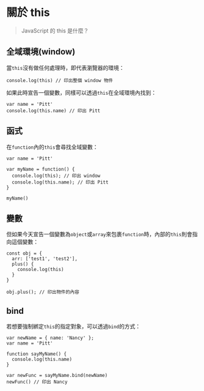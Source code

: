 # 關於 this

> JavaScript 的 this 是什麼？

## 全域環境(window)
當`this`沒有做任何處理時，即代表瀏覽器的環境：

```
console.log(this) // 印出整個 window 物件
```
如果此時宣告一個變數，同樣可以透過`this`在全域環境內找到：

```
var name = 'Pitt'
console.log(this.name) // 印出 Pitt
```

## 函式
在`function`內的`this`會尋找全域變數：

```
var name = 'Pitt'

var myName = function() {
  console.log(this); // 印出 window
  console.log(this.name); // 印出 Pitt
}

myName()
```


## 變數
但如果今天宣告一個變數為`object`或`array`來包裹`function`時，內部的`this`則會指向這個變數：

```
const obj = {
  arr: ['test1', 'test2'],
  plus() {
    console.log(this)
  }
}

obj.plus(); // 印出物件的內容
```

## bind
若想要強制綁定`this`的指定對象，可以透過`bind`的方式：

```
var newName = { name: 'Nancy' };
var name = 'Pitt'

function sayMyName() {
  console.log(this.name)
}

var newFunc = sayMyName.bind(newName)
newFunc() // 印出 Nancy
```